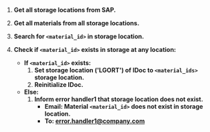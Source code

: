 1. **Get all storage locations from SAP.**

2. **Get all materials from all storage locations.**

3. **Search for `<material_id>` in storage location.**

4. **Check if `<material_id>` exists in storage at any location:**
   - **If `<material_id>` exists:**
     1. **Set storage location ('LGORT') of IDoc to `<material_ids>` storage location.**
     2. **Reinitialize IDoc.**
   - **Else:**
     1. **Inform error handler1 that storage location does not exist.**
        - **Email: Material `<material_id>` does not exist in storage location.**
        - **To: error.handler1@company.com**
